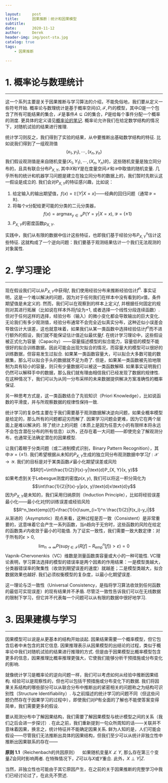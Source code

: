 ```yaml
---

layout:     post
title:      因果推断｜统计和因果模型
subtitle:   
date:       2020-11-12
author:     Derek
header-img: img/post-sta.jpg
catalog: true
tags:
    - 因果推断
    
---
```


# 1. 概率论与数理统计
***

这一个系列主要是关于因果推断与学习算法的介绍，不能免俗地，我们要从定义一些符号开始. 概率论与数理统计是基于概率空间$(\Omega, \mathcal{F}, P)$的模型，其中$\Omega$是一个包含了所有可能结果的集合，$\mathcal{F}$是事件$A \subseteq \Omega$的集合，$P$是给每个事件分配一个概率的测度. 更具体的定义请见<a href="https://github.com/bayerndd/UofTNotes/blob/master/Statistics/STA347.pdf" target="_blank">概率论的笔记</a>. 概率论允许我们在给定数学结构的情况下，对随机试验的结果进行推理.

统计学习则反之，我们得到了实验的结果，从中要推断出基础数学结构的特征. 比如说我们得到了一组观测值$$(x_1, y_1), \cdots, (x_n, y_n)$$ 我们假设观测值是来自随机变量$(X_1, Y_1), \cdots, (X_n, Y_n)$的，这些随机变量是独立同分布的，且具有联合分布$P_{X, Y},$ 其中$X$和$Y$是在度量空间$\mathcal{X}$和$\mathcal{Y}$中取值的随机变量. 几乎所有的统计和机器学习问题是建立在独立同分布的数据上的，我们暂时先默认这一假设是成立的. 我们会对$P_{X, Y}$的特征感兴趣，比如说：

1. 给定输入的输出期望值，$f(x)=\mathbb{E}[Y|X=x]$——经典的回归问题（通常$\mathcal{Y}=\mathbb{R}$).
1. 将每个$x$分配给更可能的分类的二元分类器，$$f(x)=\mathop{\arg\max}_{y \in \mathcal{Y}} P(Y=y|X=x), \mathcal{Y}=\lbrace \pm1 \rbrace$$
1. $P_{X, Y}$的密度函数$p_{X, Y}.$

实践中，我们从有限的数据中估计这些特征，也即我们基于经验分布$P^n_{X, Y}$估计这些特征. 这就构成了一个逆向问题：我们要基于观测结果估计一个我们无法观测的对象属性.



# 2. 学习理论

***



现在假设我们可以从$P_{X, Y}$中获得$f,$ 我们使用经验分布来推断经验估计$f^n.$ 事实证明，这是一个难以解决的问题，因为对于任何我们在样本中没有看到的$x$值，条件期望值是未定义的. 然而，我们可以在观察到的样本上定义$f,$ 并根据任何固定的规则对其进行拓展（比如说在样本外将$f$设为$+1,$ 或者选择一个线性分段连续函数）. 但对于任何这样的选择，经验分布（输入）的微小变化都会导致输出的巨大变化. 无论我们有多少观测值，经验分布通常不会完全近似真实分布，这种近似小误差会导致估计大误差，这也就意味着，如果我们从某一类函数中选择经验估计$f^n$而不进行额外的假设，我们就不能保证估计值近似最优量$f.$ 在统计学习理论中，这些假设被正式化为容量（Capacity）——容量描述模型的拟合能力，容量低的模型不能很好的拟合训练数据，因此可能会出现欠拟合的情况，而容量大的模型可以很好的训练数据，但容易发生过拟合. 如果某一类函数容量大，可以拟合大多数可能的数据集，那么可以拟合手头的数据就不足为奇了. 但是，如果某一类函数被先验地限制为具有较小的容量，则只有少量数据可以被这一类函数解释. 如果事实证明我们仍然可以解释手中的数据，那么我们就有理由相信我们已经发现了数据的规律性. 在这种情况下，我们可以为从同一分布采样的未来数据提供解决方案准确性的概率保证.

另一种思考方式是，这一类函数结合了先验知识（Priori Knowledge），比如说函数的平滑度，并与所观察数据的规律性保持一致.

统计学习的复杂性主要在于我们需要基于观测数据解决逆向问题，如果全概率模型是给定的，那么所有的问题都迎刃而解了. 因果学习问题会更难，因为它在两个层面上是难以解决的. 除了统计上的问题（本质上是因为任意大小的有限样本将永远不会包含潜在分布的所有信息）以外，还存在着一大问题——即使完全了解观测分布，也通常无法确定潜在的因果模型.

让我们着眼于分类问题（或二进制模式识别，Binary Pattern Recognition），其中$\mathcal{Y}=\lbrace \pm1 \rbrace.$ 我们希望根据从未知的$P_{X, Y}$生成的独立同分布观测数据中学习$f: \mathcal{X} \to \mathcal{Y}.$ 我们的目标是对于某类函数$\mathcal{F}$最小化期望误差或风险$$R[f]=\int\frac{1}{2}|f(x)-y|\text{d}P_{X, Y}(x, y)$$ 如果考虑到关于Lebesgue测度的密度$p(x, y),$ 我们可以将这一积分简化为$$\int\frac{1}{2}|f(x)-y|p(x, y)\text{d}x\text{d}y$$ 因为$P_{X, Y}$是未知的，我们采用归纳原则（Induction Principle），比如将经验误差最小化——最小化对$f$的训练误差或经验风险$$R^n_\text{emp}[f]=\frac{1}{n}\sum_{i=1}^n \frac{1}{2}|f(x_i)-y_i|$$ 从渐进的（Asymptotic）观点来看，这种过程是否一致（Consistent）是非常重要的，这意味着它会产生一系列函数，当$n$趋向于无穷时，这些函数的风险在给定的函数类$\mathcal{F}$内收敛于最小的可能值. 为了证实一致性，我们需要一致大数定律：对于所有的$\varepsilon>0,$ $$\lim_{n \to \infty} P\left(\sup_{f \in \mathcal{F}}(R[f]-R^n_\text{emp}[f])>\varepsilon\right)=0$$ Vapnik-Chervonenkis（VC）维数是测量函数类容量或大小的一种可能性. VC理论表明，学习算法选择的模型的错误率是两个因素的作用结果：一是模型类越大，分类器错误率的聚集性（收敛到期望误差的速度）就越差；二是模型类越大，拟合数据效果也越好. 我们必须权衡模型的复杂度，以最小化期望误差.

这一理论与泛一致性（Universal Consistency，是指将学习算法收敛到任何函数的最低可实现误差）的现有结果并不矛盾. 尽管泛一致性告诉我们可以在无线数据的限制下学习，但它并不代表每一个问题可以从有限的数据中很好地学习.



# 3. 因果建模与学习

***

因果模型可以说是从更基本的结构开始谈起. 因果结果需要一个概率模型，但它包含后者中未包含的其它信息. 因果推理表示从因果模型的出结论的过程，类似于概率论中我们对随机试验的结果进行推理的方式. 但是由于因果模型比概率模型包含更多的信息，因果推理比概率推理更强大，它使我们能够分析干预措施或分布变化的影响.

就像统计学习是概率论的逆向问题一样，我们可以考虑如何从经验中推断因果结构. 经验可以是观察性的，但也可以包括干预措施或分布变化下的数据. 我们将因果关系结构的哪些部分可以从联合分布中推断出的紧密相关的问题称之为结构可识别性（Structure Identifiability）. 与之前描述的统计学习的问题不同（但这些问题仍然存在于因果学习的过程中），即使我们对$P$有全面的了解也不能使答案变得简单，我们需要更多的假设. 

要从观测分布中了解因果结构，我们需要了解因果模型与统计模型之间的关系（我们之后会进一步探讨）. 在此之前，我们重新提到一句众所周知的话——关联并不意味着因果，换言之，统计特征并不能确定因果关系. 鲜为人知的是，人们可能会假设——尽管我们无法推断出具体的因果结构，但我们至少可以从统计非独立性中推断出因果联系的存在——

<b>原则 1.1</b>（Reichenbach的共因原则）&nbsp;&nbsp;&nbsp; 如果随机变量$X \not\perp Y,$ 那么存在第三个变量$Z$会同时影响两者. 在特殊情况下，$Z$可以与$X$或$Y$重合. 此外，$X \perp Y|Z.$

当然，非独立性也可能由于其它原因产生，在之前的关于因果推断的完整学习中我们已经讨论过了，在此先不赘述.